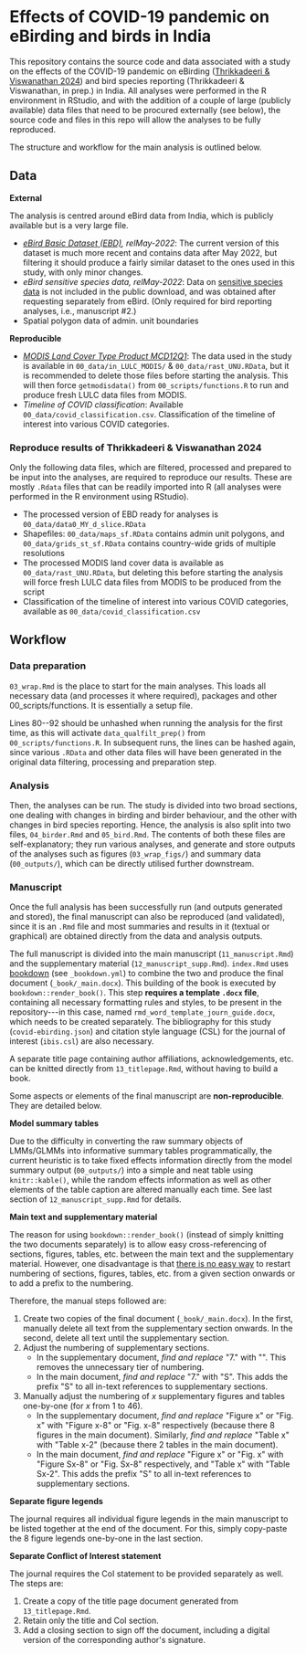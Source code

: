 # Effects of COVID-19 pandemic on eBirding and birds in India

This repository contains the source code and data associated with a study on the effects of the COVID-19 pandemic on eBirding ([Thrikkadeeri & Viswanathan 2024](https://doi.org/10.1093/ornithapp/duae024)) and bird species reporting (Thrikkadeeri & Viswanathan, in prep.) in India. All analyses were performed in the R environment in RStudio, and with the addition of a couple of large (publicly available) data files that need to be procured externally (see below), the source code and files in this repo will allow the analyses to be fully reproduced.

The structure and workflow for the main analysis is outlined below.

## Data

**External**

The analysis is centred around eBird data from India, which is publicly available but is a very large file.

-   [*eBird Basic Dataset (EBD)*](https://ebird.org/data/download/ebd)*, relMay-2022*: The current version of this dataset is much more recent and contains data after May 2022, but filtering it should produce a fairly similar dataset to the ones used in this study, with only minor changes.
-   *eBird sensitive species data, relMay-2022*: Data on [sensitive species data](https://ebird.org/india/news/ebird-sensitive-species/) is not included in the public download, and was obtained after requesting separately from eBird. (Only required for bird reporting analyses, i.e., manuscript #2.)
-   Spatial polygon data of admin. unit boundaries

**Reproducible**

-   [*MODIS Land Cover Type Product MCD12Q1*](https://lpdaac.usgs.gov/products/mcd12q1v006/): The data used in the study is available in `00_data/in_LULC_MODIS/` & `00_data/rast_UNU.RData`, but it is recommended to delete those files before starting the analysis. This will then force `getmodisdata()` from `00_scripts/functions.R` to run and produce fresh LULC data files from MODIS.
-   *Timeline of COVID classification*: Available `00_data/covid_classification.csv`. Classification of the timeline of interest into various COVID categories.

### Reproduce results of Thrikkadeeri & Viswanathan 2024

Only the following data files, which are filtered, processed and prepared to be input into the analyses, are required to reproduce our results. These are mostly `.Rdata` files that can be readily imported into R (all analyses were performed in the R environment using RStudio).

-   The processed version of EBD ready for analyses is `00_data/data0_MY_d_slice.RData`
-   Shapefiles: `00_data/maps_sf.RData` contains admin unit polygons, and `00_data/grids_st_sf.RData` contains country-wide grids of multiple resolutions
-   The processed MODIS land cover data is available as `00_data/rast_UNU.RData`, but deleting this before starting the analysis will force fresh LULC data files from MODIS to be produced from the script
-   Classification of the timeline of interest into various COVID categories, available as `00_data/covid_classification.csv`

## Workflow

### Data preparation

`03_wrap.Rmd` is the place to start for the main analyses. This loads all necessary data (and processes it where required), packages and other 00_scripts/functions. It is essentially a setup file.

Lines 80--92 should be unhashed when running the analysis for the first time, as this will activate `data_qualfilt_prep()` from `00_scripts/functions.R`. In subsequent runs, the lines can be hashed again, since various `.RData` and other data files will have been generated in the original data filtering, processing and preparation step.

### Analysis

Then, the analyses can be run. The study is divided into two broad sections, one dealing with changes in birding and birder behaviour, and the other with changes in bird species reporting. Hence, the analysis is also split into two files, `04_birder.Rmd` and `05_bird.Rmd`. The contents of both these files are self-explanatory; they run various analyses, and generate and store outputs of the analyses such as figures (`03_wrap_figs/`) and summary data (`00_outputs/`), which can be directly utilised further downstream.

### Manuscript

Once the full analysis has been successfully run (and outputs generated and stored), the final manuscript can also be reproduced (and validated), since it is an `.Rmd` file and most summaries and results in it (textual or graphical) are obtained directly from the data and analysis outputs.

The full manuscript is divided into the main manuscript (`11_manuscript.Rmd`) and the supplementary material (`12_manuscript_supp.Rmd`). `index.Rmd` uses [bookdown](https://bookdown.org/) (see `_bookdown.yml`) to combine the two and produce the final document (`_book/_main.docx`). This building of the book is executed by `bookdown::render_book()`. This step **requires a template `.docx` file**, containing all necessary formatting rules and styles, to be present in the repository---in this case, named `rmd_word_template_journ_guide.docx`, which needs to be created separately. The bibliography for this study (`covid-ebirding.json`) and citation style language (CSL) for the journal of interest (`ibis.csl`) are also necessary.

A separate title page containing author affiliations, acknowledgements, etc. can be knitted directly from `13_titlepage.Rmd`, without having to build a book.

Some aspects or elements of the final manuscript are **non-reproducible**. They are detailed below.

**Model summary tables**

Due to the difficulty in converting the raw summary objects of LMMs/GLMMs into informative summary tables programmatically, the current heuristic is to take fixed effects information directly from the model summary output (`00_outputs/`) into a simple and neat table using `knitr::kable()`, while the random effects information as well as other elements of the table caption are altered manually each time. See last section of `12_manuscript_supp.Rmd` for details.

**Main text and supplementary material**

The reason for using `bookdown::render_book()` (instead of simply knitting the two documents separately) is to allow easy cross-referencing of sections, figures, tables, etc. between the main text and the supplementary material. However, one disadvantage is that [there is no easy way](https://stackoverflow.com/questions/50223141/rmarkdown-bookdown-separate-figure-numbering-for-supplemental-section) to restart numbering of sections, figures, tables, etc. from a given section onwards or to add a prefix to the numbering.

Therefore, the manual steps followed are:

1.  Create two copies of the final document (`_book/_main.docx`). In the first, manually delete all text from the supplementary section onwards. In the second, delete all text until the supplementary section.
2.  Adjust the numbering of supplementary sections.
    -   In the supplementary document, *find and replace* "7." with "". This removes the unnecessary tier of numbering.
    -   In the main document, *find and replace* "7." with "S". This adds the prefix "S" to all in-text references to supplementary sections.
3.  Manually adjust the numbering of *x* supplementary figures and tables one-by-one (for *x* from 1 to 46).
    -   In the supplementary document, *find and replace* "Figure x" or "Fig. x" with "Figure x-8" or "Fig. x-8" respectively (because there 8 figures in the main document). Similarly, *find and replace* "Table x" with "Table x-2" (because there 2 tables in the main document).
    -   In the main document, *find and replace* "Figure x" or "Fig. x" with "Figure Sx-8" or "Fig. Sx-8" respectively, and "Table x" with "Table Sx-2". This adds the prefix "S" to all in-text references to supplementary sections.

**Separate figure legends**

The journal requires all individual figure legends in the main manuscript to be listed together at the end of the document. For this, simply copy-paste the 8 figure legends one-by-one in the last section.

**Separate Conflict of Interest statement**

The journal requires the CoI statement to be provided separately as well. The steps are:

1.  Create a copy of the title page document generated from `13_titlepage.Rmd`.
2.  Retain only the title and CoI section.
3.  Add a closing section to sign off the document, including a digital version of the corresponding author's signature.
